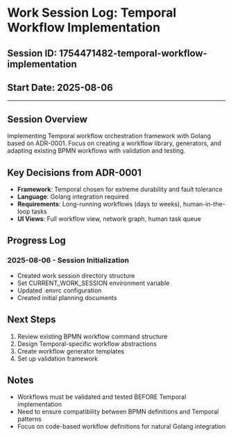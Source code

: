 # Work Session Log: Temporal Workflow Implementation

## Session ID: 1754471482-temporal-workflow-implementation
## Start Date: 2025-08-06

---

## Session Overview
Implementing Temporal workflow orchestration framework with Golang based on ADR-0001. Focus on creating a workflow library, generators, and adapting existing BPMN workflows with validation and testing.

## Key Decisions from ADR-0001
- **Framework**: Temporal chosen for extreme durability and fault tolerance
- **Language**: Golang integration required
- **Requirements**: Long-running workflows (days to weeks), human-in-the-loop tasks
- **UI Views**: Full workflow view, network graph, human task queue

## Progress Log

### 2025-08-06 - Session Initialization
- Created work session directory structure
- Set CURRENT_WORK_SESSION environment variable
- Updated .envrc configuration
- Created initial planning documents

## Next Steps
1. Review existing BPMN workflow command structure
2. Design Temporal-specific workflow abstractions
3. Create workflow generator templates
4. Set up validation framework

## Notes
- Workflows must be validated and tested BEFORE Temporal implementation
- Need to ensure compatibility between BPMN definitions and Temporal patterns
- Focus on code-based workflow definitions for natural Golang integration
